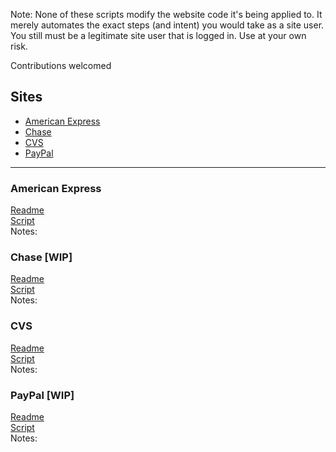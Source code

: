 Note: None of these scripts modify the website code it's being applied to. It merely automates the exact steps (and intent) you would take as a site user. You still must be a legitimate site user that is logged in. Use at your own risk. 

Contributions welcomed

## Sites
  - [American Express](#american-express)
  - [Chase](#chase)
  - [CVS](#cvs)
  - [PayPal](#paypal)


***

### American Express

[Readme](https://github.com/ahillelt/AutomateOffers/blob/main/amex/readme.md)<br>
[Script](https://github.com/ahillelt/AutomateOffers/blob/main/amex/amex.sh)<br>
Notes:

### Chase [WIP]

[Readme]()<br>
[Script](https://github.com/ahillelt/AutomateOffers/blob/main/chase/chase.sh)<br>
Notes:


### CVS

[Readme](https://github.com/ahillelt/AutomateOffers/blob/main/cvs/readme.md)<br>
[Script](https://github.com/ahillelt/AutomateOffers/blob/main/cvs/cvs.sh)<br>
Notes:

### PayPal [WIP]

[Readme]()<br>
[Script](https://github.com/ahillelt/AutomateOffers/blob/main/paypal/paypal.sh)<br>
Notes:

